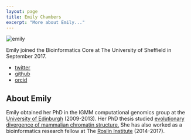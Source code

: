 ```yaml
---
layout: page
title: Emily Chambers
excerpt: "More about Emily..."
---
```

![emily](../images/emilychambers.jpg)





Emily joined the Bioinformatics Core at The University of Sheffield in September 2017.
- [twitter](https://twitter.com/evc_sheffield)
- [github](https://github.com/evchambers)
- [orcid](https://orcid.org/0000-0003-1252-8059)

## About Emily
Emily obtained her PhD in the IGMM computational genomics group at the [University of Edinburgh](https://www.ed.ac.uk/) (2009-2013). Her PhD thesis studied [evolutionary divergence of mammalian chromatin structure.](https://journals.plos.org/ploscompbiol/article?id=10.1371/journal.pcbi.1003017) She has also worked as a bioinformatics research fellow at The [Roslin Institute](https://www.ed.ac.uk/roslin) (2014-2017).
